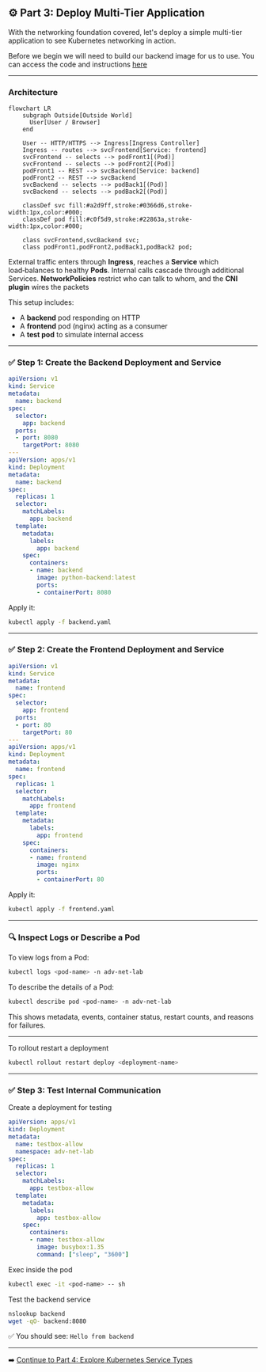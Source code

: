 ## ⚙️ Part 3: Deploy Multi-Tier Application

With the networking foundation covered, let's deploy a simple multi-tier application to see Kubernetes networking in action.

Before we begin we will need to build our backend image for us to use.
You can access the code and instructions [here](https://github.com/NewtonDevops/python-backend)

---

### Architecture
```mermaid
flowchart LR
    subgraph Outside[Outside World]
      User[User / Browser]
    end

    User -- HTTP/HTTPS --> Ingress[Ingress Controller]
    Ingress -- routes --> svcFrontend[Service: frontend]
    svcFrontend -- selects --> podFront1[(Pod)]
    svcFrontend -- selects --> podFront2[(Pod)]
    podFront1 -- REST --> svcBackend[Service: backend]
    podFront2 -- REST --> svcBackend
    svcBackend -- selects --> podBack1[(Pod)]
    svcBackend -- selects --> podBack2[(Pod)]

    classDef svc fill:#a2d9ff,stroke:#0366d6,stroke-width:1px,color:#000;
    classDef pod fill:#c0f5d9,stroke:#22863a,stroke-width:1px,color:#000;

    class svcFrontend,svcBackend svc;
    class podFront1,podFront2,podBack1,podBack2 pod;
```

External traffic enters through **Ingress**, reaches a **Service** which load‑balances to healthy **Pods**.  Internal calls cascade through additional Services.  **NetworkPolicies** restrict who can talk to whom, and the **CNI plugin** wires the packets

This setup includes:
- A **backend** pod responding on HTTP
- A **frontend** pod (nginx) acting as a consumer
- A **test pod** to simulate internal access

---

### ✅ Step 1: Create the Backend Deployment and Service

```yaml
apiVersion: v1
kind: Service
metadata:
  name: backend
spec:
  selector:
    app: backend
  ports:
  - port: 8080
    targetPort: 8080
---
apiVersion: apps/v1
kind: Deployment
metadata:
  name: backend
spec:
  replicas: 1
  selector:
    matchLabels:
      app: backend
  template:
    metadata:
      labels:
        app: backend
    spec:
      containers:
      - name: backend
        image: python-backend:latest
        ports:
        - containerPort: 8080
```

Apply it:
```bash
kubectl apply -f backend.yaml
```

---

### ✅ Step 2: Create the Frontend Deployment and Service

```yaml
apiVersion: v1
kind: Service
metadata:
  name: frontend
spec:
  selector:
    app: frontend
  ports:
  - port: 80
    targetPort: 80
---
apiVersion: apps/v1
kind: Deployment
metadata:
  name: frontend
spec:
  replicas: 1
  selector:
    matchLabels:
      app: frontend
  template:
    metadata:
      labels:
        app: frontend
    spec:
      containers:
      - name: frontend
        image: nginx
        ports:
        - containerPort: 80
```

Apply it:
```bash
kubectl apply -f frontend.yaml
```

---

### 🔍 Inspect Logs or Describe a Pod

To view logs from a Pod:
```bash
kubectl logs <pod-name> -n adv-net-lab
```

To describe the details of a Pod:
```bash
kubectl describe pod <pod-name> -n adv-net-lab
```
This shows metadata, events, container status, restart counts, and reasons for failures.

---
To rollout restart a deployment
```bash
kubectl rollout restart deploy <deployment-name>
```
---

### ✅ Step 3: Test Internal Communication

Create a deployment for testing

```yaml
apiVersion: apps/v1
kind: Deployment
metadata:
  name: testbox-allow
  namespace: adv-net-lab
spec:
  replicas: 1
  selector:
    matchLabels:
      app: testbox-allow
  template:
    metadata:
      labels:
        app: testbox-allow
    spec:
      containers:
      - name: testbox-allow
        image: busybox:1.35
        command: ["sleep", "3600"]

```
Exec inside the pod
``` sh
kubectl exec -it <pod-name> -- sh
```

Test the backend service 

```sh
nslookup backend
wget -qO- backend:8080
```

✅ You should see: `Hello from backend`

---

➡️ [Continue to Part 4: Explore Kubernetes Service Types](part-4-explore-kubernetes-service-types.md)
